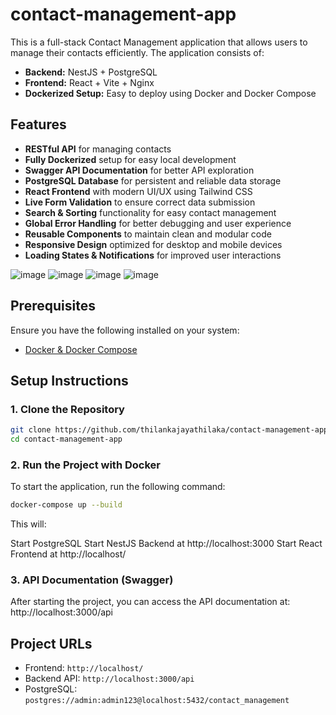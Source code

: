 # contact-management-app

This is a full-stack Contact Management application that allows users to manage their contacts efficiently. The application consists of:

- **Backend:** NestJS + PostgreSQL
- **Frontend:** React + Vite + Nginx
- **Dockerized Setup:** Easy to deploy using Docker and Docker Compose

## Features

- **RESTful API** for managing contacts  
- **Fully Dockerized** setup for easy local development  
- **Swagger API Documentation** for better API exploration    
- **PostgreSQL Database** for persistent and reliable data storage  
- **React Frontend** with modern UI/UX using Tailwind CSS  
- **Live Form Validation** to ensure correct data submission  
- **Search & Sorting** functionality for easy contact management  
- **Global Error Handling** for better debugging and user experience  
- **Reusable Components** to maintain clean and modular code  
- **Responsive Design** optimized for desktop and mobile devices  
- **Loading States & Notifications** for improved user interactions

![image](https://github.com/user-attachments/assets/6ce07ba4-2efc-4ba1-bdf3-a927229d8e2a)
![image](https://github.com/user-attachments/assets/333fb408-b71f-4255-b32f-441e833a8a9c)
![image](https://github.com/user-attachments/assets/ab34f6f4-c1c3-45df-bee2-1c2680bd95cf)
![image](https://github.com/user-attachments/assets/214698a4-a6ac-456b-a377-a5297d6890af)

## Prerequisites

Ensure you have the following installed on your system:

- [Docker & Docker Compose](https://docs.docker.com/get-docker/)

## Setup Instructions

### 1. Clone the Repository

```sh
git clone https://github.com/thilankajayathilaka/contact-management-app.git
cd contact-management-app

```

### 2. Run the Project with Docker

To start the application, run the following command:

```sh
docker-compose up --build
```

This will:

Start PostgreSQL
Start NestJS Backend at http://localhost:3000
Start React Frontend at http://localhost/

### 3. API Documentation (Swagger)

After starting the project, you can access the API documentation at:
http://localhost:3000/api

## Project URLs

- Frontend: `http://localhost/`
- Backend API: `http://localhost:3000/api`
- PostgreSQL: `postgres://admin:admin123@localhost:5432/contact_management`
